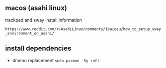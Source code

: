 ## macos (asahi linux)

trackpad and sway install information

`https://www.reddit.com/r/AsahiLinux/comments/1baioeu/how_to_setup_sway_environment_on_asahi/`

## install dependencies

- dmenu replacement
  `sudo pacman -Sy rofi`
